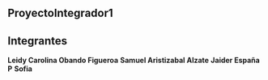 ## ProyectoIntegrador1
## Integrantes 
**Leidy Carolina Obando Figueroa**
**Samuel Aristizabal Alzate**
**Jaider España P**
**Sofia**

